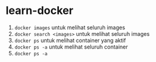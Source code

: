 # learn-docker

1. ```docker images```              untuk melihat seluruh images
2. ```docker search <images>```     untuk melihat seluruh images
3. ```docker ps```                  untuk melihat container yang aktif
4. ```docker ps -a```               untuk melihat seluruh container
5. ```docker ps -a```